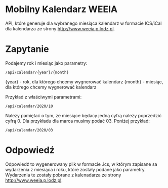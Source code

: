 # Mobilny Kalendarz WEEIA
API, które generuje dla wybranego miesiąca kalendarz w formacie ICS/iCal dla kalendarza ze strony http://www.weeia.p.lodz.pl.

# Zapytanie
Podajemy rok i miesiąc jako parametry:
```
/api/calendar/{year}/{month}
```
{year} - rok, dla którego chcemy wygnerować kalendarz
{month} - miesiąc, dla którego chcemy wygnerować kalendarz

Przykład z właściwymi parametrami: 
```
/api/calendar/2020/10
```
Należy pamiętać o tym, że  miesiące będacy jedną cyfrą należy poprzedzić cyfrą 0. Dla przykładu dla marca musimy podać 03. Poniżej przykład:
```
/api/calendar/2020/03
```

# Odpowiedź
Odpowiedź to wygenerowany plik w formacie .ics, w którym zapisane sa wydarzenia z miesiąca i roku, które zostały podane jako parametry. Wydarzenia te zostały pobrane z kalenadarza ze strony http://www.weeia.p.lodz.pl. 



